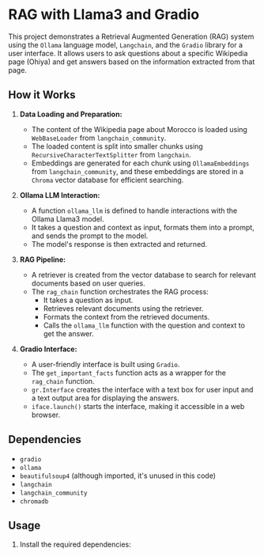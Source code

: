 # RAG with Llama3 and Gradio

This project demonstrates a Retrieval Augmented Generation (RAG) system using the `Ollama` language model, `Langchain`, and the `Gradio` library for a user interface. It allows users to ask questions about a specific Wikipedia page (Ohiya) and get answers based on the information extracted from that page.

## How it Works

1. **Data Loading and Preparation:**
   - The content of the Wikipedia page about Morocco is loaded using `WebBaseLoader` from `langchain_community`.
   - The loaded content is split into smaller chunks using `RecursiveCharacterTextSplitter` from `langchain`.
   - Embeddings are generated for each chunk using `OllamaEmbeddings` from `langchain_community`, and these embeddings are stored in a `Chroma` vector database for efficient searching.

2. **Ollama LLM Interaction:**
   - A function `ollama_llm` is defined to handle interactions with the Ollama Llama3 model. 
   - It takes a question and context as input, formats them into a prompt, and sends the prompt to the model.
   - The model's response is then extracted and returned.

3. **RAG Pipeline:**
   - A retriever is created from the vector database to search for relevant documents based on user queries.
   - The `rag_chain` function orchestrates the RAG process:
      - It takes a question as input.
      - Retrieves relevant documents using the retriever.
      - Formats the context from the retrieved documents.
      - Calls the `ollama_llm` function with the question and context to get the answer.

4. **Gradio Interface:**
   - A user-friendly interface is built using `Gradio`.
   - The `get_important_facts` function acts as a wrapper for the `rag_chain` function.
   - `gr.Interface` creates the interface with a text box for user input and a text output area for displaying the answers.
   - `iface.launch()` starts the interface, making it accessible in a web browser.

## Dependencies

- `gradio`
- `ollama`
- `beautifulsoup4` (although imported, it's unused in this code)
- `langchain`
- `langchain_community`
- `chromadb`

## Usage

1. Install the required dependencies:

